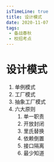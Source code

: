 ```yaml
---
isTimeLine: true
title: 设计模式
date: 2020-11-07
tags:
 - 备战春秋
 - 校招考点
---
```

# 设计模式
1. 单例模式
2. 工厂模式
3. 抽象工厂模式
4. 六大原则
   1. 单一职责
   2. 开放封闭
   3. 里氏替换
   4. 依赖倒置
   5. 接口隔离
   6. 最少知道

<comment/>